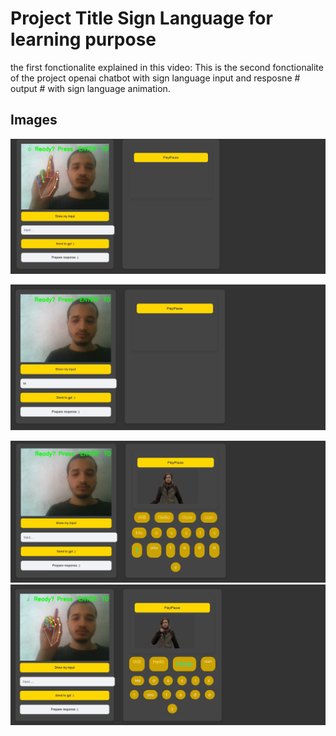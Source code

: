# Project Title Sign Language for learning purpose
the first fonctionalite explained in this video:
This is the second fonctionalite of the project openai chatbot with sign language input and resposne # output # with sign language animation.

## Images

![Example Image](Img/Screenshot_25-7-2024_14410_localhost.jpeg)

![Example Image](Img/Screenshot_25-7-2024_14424_localhost.jpeg)  

![Example Image](Img/Screenshot_25-7-2024_144234_localhost.jpeg)
![Example Image](Img/Screenshot_25-7-2024_144340_localhost.jpeg)



